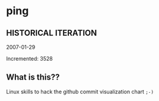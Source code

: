 # ping

## HISTORICAL ITERATION
2007-01-29

Incremented: 3528

## What is this?? 
Linux skills to hack the github commit visualization chart `;-)`
